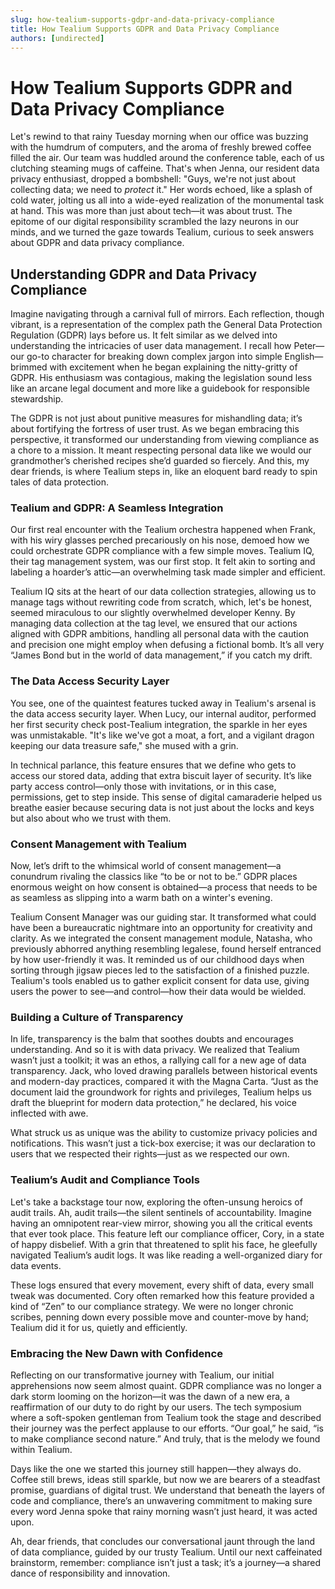 ```yaml
---
slug: how-tealium-supports-gdpr-and-data-privacy-compliance
title: How Tealium Supports GDPR and Data Privacy Compliance
authors: [undirected]
---
```



# How Tealium Supports GDPR and Data Privacy Compliance

Let's rewind to that rainy Tuesday morning when our office was buzzing with the humdrum of computers, and the aroma of freshly brewed coffee filled the air. Our team was huddled around the conference table, each of us clutching steaming mugs of caffeine. That's when Jenna, our resident data privacy enthusiast, dropped a bombshell: "Guys, we're not just about collecting data; we need to *protect* it." Her words echoed, like a splash of cold water, jolting us all into a wide-eyed realization of the monumental task at hand. This was more than just about tech—it was about trust. The epitome of our digital responsibility scrambled the lazy neurons in our minds, and we turned the gaze towards Tealium, curious to seek answers about GDPR and data privacy compliance.

## Understanding GDPR and Data Privacy Compliance

Imagine navigating through a carnival full of mirrors. Each reflection, though vibrant, is a representation of the complex path the General Data Protection Regulation (GDPR) lays before us. It felt similar as we delved into understanding the intricacies of user data management. I recall how Peter—our go-to character for breaking down complex jargon into simple English—brimmed with excitement when he began explaining the nitty-gritty of GDPR. His enthusiasm was contagious, making the legislation sound less like an arcane legal document and more like a guidebook for responsible stewardship.

The GDPR is not just about punitive measures for mishandling data; it’s about fortifying the fortress of user trust. As we began embracing this perspective, it transformed our understanding from viewing compliance as a chore to a mission. It meant respecting personal data like we would our grandmother’s cherished recipes she’d guarded so fiercely. And this, my dear friends, is where Tealium steps in, like an eloquent bard ready to spin tales of data protection.

### Tealium and GDPR: A Seamless Integration

Our first real encounter with the Tealium orchestra happened when Frank, with his wiry glasses perched precariously on his nose, demoed how we could orchestrate GDPR compliance with a few simple moves. Tealium IQ, their tag management system, was our first stop. It felt akin to sorting and labeling a hoarder’s attic—an overwhelming task made simpler and efficient.

Tealium IQ sits at the heart of our data collection strategies, allowing us to manage tags without rewriting code from scratch, which, let's be honest, seemed miraculous to our slightly overwhelmed developer Kenny. By managing data collection at the tag level, we ensured that our actions aligned with GDPR ambitions, handling all personal data with the caution and precision one might employ when defusing a fictional bomb. It’s all very “James Bond but in the world of data management,” if you catch my drift.

### The Data Access Security Layer

You see, one of the quaintest features tucked away in Tealium's arsenal is the data access security layer. When Lucy, our internal auditor, performed her first security check post-Tealium integration, the sparkle in her eyes was unmistakable. "It's like we've got a moat, a fort, and a vigilant dragon keeping our data treasure safe," she mused with a grin.

In technical parlance, this feature ensures that we define who gets to access our stored data, adding that extra biscuit layer of security. It’s like party access control—only those with invitations, or in this case, permissions, get to step inside. This sense of digital camaraderie helped us breathe easier because securing data is not just about the locks and keys but also about who we trust with them.

### Consent Management with Tealium

Now, let’s drift to the whimsical world of consent management—a conundrum rivaling the classics like “to be or not to be.” GDPR places enormous weight on how consent is obtained—a process that needs to be as seamless as slipping into a warm bath on a winter's evening. 

Tealium Consent Manager was our guiding star. It transformed what could have been a bureaucratic nightmare into an opportunity for creativity and clarity. As we integrated the consent management module, Natasha, who previously abhorred anything resembling legalese, found herself entranced by how user-friendly it was. It reminded us of our childhood days when sorting through jigsaw pieces led to the satisfaction of a finished puzzle. Tealium's tools enabled us to gather explicit consent for data use, giving users the power to see—and control—how their data would be wielded.

### Building a Culture of Transparency

In life, transparency is the balm that soothes doubts and encourages understanding. And so it is with data privacy. We realized that Tealium wasn’t just a toolkit; it was an ethos, a rallying call for a new age of data transparency. Jack, who loved drawing parallels between historical events and modern-day practices, compared it with the Magna Carta. “Just as the document laid the groundwork for rights and privileges, Tealium helps us draft the blueprint for modern data protection,” he declared, his voice inflected with awe.

What struck us as unique was the ability to customize privacy policies and notifications. This wasn’t just a tick-box exercise; it was our declaration to users that we respected their rights—just as we respected our own.

### Tealium’s Audit and Compliance Tools

Let's take a backstage tour now, exploring the often-unsung heroics of audit trails. Ah, audit trails—the silent sentinels of accountability. Imagine having an omnipotent rear-view mirror, showing you all the critical events that ever took place. This feature left our compliance officer, Cory, in a state of happy disbelief. With a grin that threatened to split his face, he gleefully navigated Tealium’s audit logs. It was like reading a well-organized diary for data events.

These logs ensured that every movement, every shift of data, every small tweak was documented. Cory often remarked how this feature provided a kind of “Zen” to our compliance strategy. We were no longer chronic scribes, penning down every possible move and counter-move by hand; Tealium did it for us, quietly and efficiently.

### Embracing the New Dawn with Confidence

Reflecting on our transformative journey with Tealium, our initial apprehensions now seem almost quaint. GDPR compliance was no longer a dark storm looming on the horizon—it was the dawn of a new era, a reaffirmation of our duty to do right by our users. The tech symposium where a soft-spoken gentleman from Tealium took the stage and described their journey was the perfect applause to our efforts. “Our goal,” he said, “is to make compliance second nature.” And truly, that is the melody we found within Tealium.

Days like the one we started this journey still happen—they always do. Coffee still brews, ideas still sparkle, but now we are bearers of a steadfast promise, guardians of digital trust. We understand that beneath the layers of code and compliance, there’s an unwavering commitment to making sure every word Jenna spoke that rainy morning wasn’t just heard, it was acted upon.

Ah, dear friends, that concludes our conversational jaunt through the land of data compliance, guided by our trusty Tealium. Until our next caffeinated brainstorm, remember: compliance isn’t just a task; it’s a journey—a shared dance of responsibility and innovation.